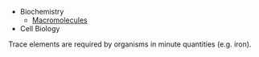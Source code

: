 - Biochemistry
  - [Macromolecules](./Macromolecules/)
- Cell Biology


Trace elements are required by organisms in minute quantities (e.g. iron).